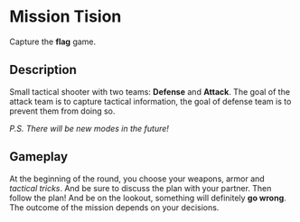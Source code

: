 # Mission Tision
Capture the **flag** game.

## Description
Small tactical shooter with two teams: **Defense** and **Attack**. The goal of the attack team is to capture tactical information, the goal of defense team is to prevent them from doing so.

*P.S. There will be new modes in the future!*

## Gameplay
At the beginning of the round, you choose your weapons, armor and *tactical tricks*. And be sure to discuss the plan with your partner. Then follow the plan! And be on the lookout, something will definitely **go wrong**. The outcome of the mission depends on your decisions.
